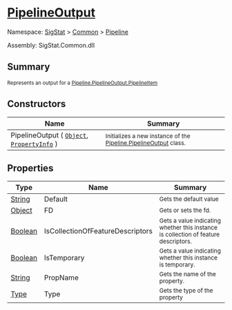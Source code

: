 # [PipelineOutput](./PipelineOutput.md)

Namespace: [SigStat]() > [Common](./../README.md) > [Pipeline](./README.md)

Assembly: SigStat.Common.dll

## Summary
<sub>Represents an output for a [Pipeline.PipelineOutput.PipelineItem](https://github.com/hargitomi97/sigstat/blob/master/docs/md/.md)</sub>

## Constructors

| Name | Summary | 
| --- | --- | 
| PipelineOutput ( [`Object`](https://docs.microsoft.com/en-us/dotnet/api/System.Object), [`PropertyInfo`](https://docs.microsoft.com/en-us/dotnet/api/System.Reflection.PropertyInfo) ) | <sub>Initializes a new instance of the [Pipeline.PipelineOutput](https://github.com/hargitomi97/sigstat/blob/master/docs/md/SigStat/Common/Pipeline/PipelineOutput.md) class.</sub> | 


## Properties

| Type | Name | Summary | 
| --- | --- | --- | 
| [String](https://docs.microsoft.com/en-us/dotnet/api/System.String) | Default | <sub>Gets the default value</sub> | 
| [Object](https://docs.microsoft.com/en-us/dotnet/api/System.Object) | FD | <sub>Gets or sets the fd.</sub> | 
| [Boolean](https://docs.microsoft.com/en-us/dotnet/api/System.Boolean) | IsCollectionOfFeatureDescriptors | <sub>Gets a value indicating whether this instance is collection of feature descriptors.</sub> | 
| [Boolean](https://docs.microsoft.com/en-us/dotnet/api/System.Boolean) | IsTemporary | <sub>Gets a value indicating whether this instance is temporary.</sub> | 
| [String](https://docs.microsoft.com/en-us/dotnet/api/System.String) | PropName | <sub>Gets the name of the property.</sub> | 
| [Type](https://docs.microsoft.com/en-us/dotnet/api/System.Type) | Type | <sub>Gets the type of the property</sub> | 


